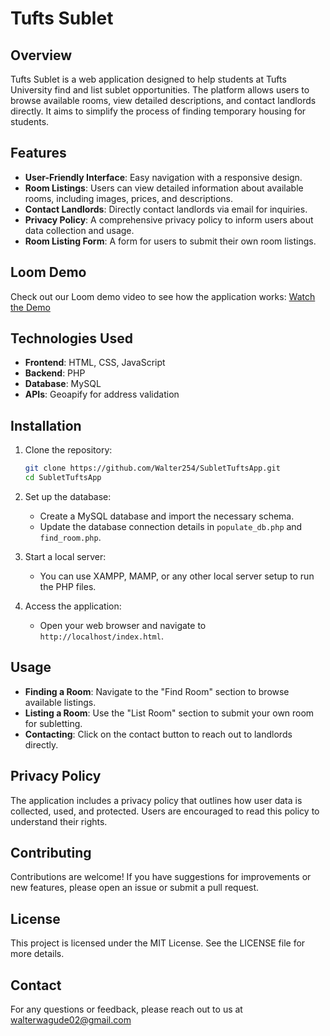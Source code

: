 
# Tufts Sublet

## Overview

Tufts Sublet is a web application designed to help students at Tufts University find and list sublet opportunities. The platform allows users to browse available rooms, view detailed descriptions, and contact landlords directly. It aims to simplify the process of finding temporary housing for students.

## Features

- **User-Friendly Interface**: Easy navigation with a responsive design.
- **Room Listings**: Users can view detailed information about available rooms, including images, prices, and descriptions.
- **Contact Landlords**: Directly contact landlords via email for inquiries.
- **Privacy Policy**: A comprehensive privacy policy to inform users about data collection and usage.
- **Room Listing Form**: A form for users to submit their own room listings.

## Loom Demo

Check out our Loom demo video to see how the application works: [Watch the Demo](https://www.loom.com/share/b1086af644434a60876d3935fab8ac26?sid=68b443c3-b0c0-433c-92a0-f09d223b5d44)

## Technologies Used

- **Frontend**: HTML, CSS, JavaScript
- **Backend**: PHP
- **Database**: MySQL
- **APIs**: Geoapify for address validation

## Installation

1. Clone the repository:
   ```bash
   git clone https://github.com/Walter254/SubletTuftsApp.git
   cd SubletTuftsApp
   ```

2. Set up the database:
   - Create a MySQL database and import the necessary schema.
   - Update the database connection details in `populate_db.php` and `find_room.php`.

3. Start a local server:
   - You can use XAMPP, MAMP, or any other local server setup to run the PHP files.

4. Access the application:
   - Open your web browser and navigate to `http://localhost/index.html`.

## Usage

- **Finding a Room**: Navigate to the "Find Room" section to browse available listings.
- **Listing a Room**: Use the "List Room" section to submit your own room for subletting.
- **Contacting**: Click on the contact button to reach out to landlords directly.

## Privacy Policy

The application includes a privacy policy that outlines how user data is collected, used, and protected. Users are encouraged to read this policy to understand their rights.

## Contributing

Contributions are welcome! If you have suggestions for improvements or new features, please open an issue or submit a pull request.

## License

This project is licensed under the MIT License. See the LICENSE file for more details.

## Contact

For any questions or feedback, please reach out to us at walterwagude02@gmail.com
